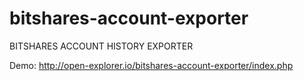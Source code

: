# bitshares-account-exporter
BITSHARES ACCOUNT HISTORY EXPORTER

Demo: http://open-explorer.io/bitshares-account-exporter/index.php

